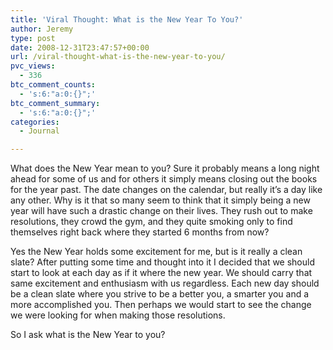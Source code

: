 ```yaml
---
title: 'Viral Thought: What is the New Year To You?'
author: Jeremy
type: post
date: 2008-12-31T23:47:57+00:00
url: /viral-thought-what-is-the-new-year-to-you/
pvc_views:
  - 336
btc_comment_counts:
  - 's:6:"a:0:{}";'
btc_comment_summary:
  - 's:6:"a:0:{}";'
categories:
  - Journal

---
```

What does the New Year mean to you? Sure it probably means a long night ahead for some of us and for others it simply means closing out the books for the year past. The date changes on the calendar, but really it&#8217;s a day like any other. Why is it that so many seem to think that it simply being a new year will have such a drastic change on their lives. They rush out to make resolutions, they crowd the gym, and they quite smoking only to find themselves right back where they started 6 months from now?

Yes the New Year holds some excitement for me, but is it really a clean slate? After putting some time and thought into it I decided that we should start to look at each day as if it where the new year. We should carry that same excitement and enthusiasm with us regardless. Each new day should be a clean slate where you strive to be a better you, a smarter you and a more accomplished you. Then perhaps we would start to see the change we were looking for when making those resolutions.

So I ask what is the New Year to you?